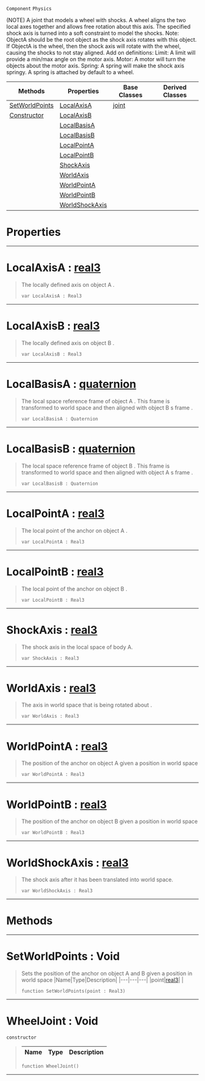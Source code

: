  `Component` `Physics`



(NOTE) A joint that models a wheel with shocks. A wheel aligns the two local axes together and allows free rotation about this axis. The specified shock axis is turned into a soft constraint to model the shocks. Note: ObjectA should be the root object as the shock axis rotates with this object. If ObjectA is the wheel, then the shock axis will rotate with the wheel, causing the shocks to not stay aligned. Add on definitions: Limit: A limit will provide a min/max angle on the motor axis. Motor: A motor will turn the objects about the motor axis. Spring: A spring will make the shock axis springy. A spring is attached by default to a wheel.

|Methods|Properties|Base Classes|Derived Classes|
|---|---|---|---|
|[ SetWorldPoints](https://github.com/zeroengineteam/ZeroDocs/code_reference/class_reference/wheeljoint.markdown#setworldpoints-void)|[ LocalAxisA](https://github.com/zeroengineteam/ZeroDocs/code_reference/class_reference/wheeljoint.markdown#localaxisa-zero-engine-d)|[joint](https://github.com/zeroengineteam/ZeroDocs/code_reference/class_reference/joint.markdown)| |
|[ Constructor](https://github.com/zeroengineteam/ZeroDocs/code_reference/class_reference/wheeljoint.markdown#wheeljoint-void)|[ LocalAxisB](https://github.com/zeroengineteam/ZeroDocs/code_reference/class_reference/wheeljoint.markdown#localaxisb-zero-engine-d)| | |
| |[ LocalBasisA](https://github.com/zeroengineteam/ZeroDocs/code_reference/class_reference/wheeljoint.markdown#localbasisa-zero-engine)| | |
| |[ LocalBasisB](https://github.com/zeroengineteam/ZeroDocs/code_reference/class_reference/wheeljoint.markdown#localbasisb-zero-engine)| | |
| |[ LocalPointA](https://github.com/zeroengineteam/ZeroDocs/code_reference/class_reference/wheeljoint.markdown#localpointa-zero-engine)| | |
| |[ LocalPointB](https://github.com/zeroengineteam/ZeroDocs/code_reference/class_reference/wheeljoint.markdown#localpointb-zero-engine)| | |
| |[ ShockAxis](https://github.com/zeroengineteam/ZeroDocs/code_reference/class_reference/wheeljoint.markdown#shockaxis-zero-engine-do)| | |
| |[ WorldAxis](https://github.com/zeroengineteam/ZeroDocs/code_reference/class_reference/wheeljoint.markdown#worldaxis-zero-engine-do)| | |
| |[ WorldPointA](https://github.com/zeroengineteam/ZeroDocs/code_reference/class_reference/wheeljoint.markdown#worldpointa-zero-engine)| | |
| |[ WorldPointB](https://github.com/zeroengineteam/ZeroDocs/code_reference/class_reference/wheeljoint.markdown#worldpointb-zero-engine)| | |
| |[ WorldShockAxis](https://github.com/zeroengineteam/ZeroDocs/code_reference/class_reference/wheeljoint.markdown#worldshockaxis-zero-engi)| | |


 #  Properties


---  
 #  LocalAxisA : [real3](https://github.com/zeroengineteam/ZeroDocs/code_reference/zilch_base_types/real3.markdown)

> The locally defined axis on object A . 
> ``` lang=cpp, name=Zilch
> var LocalAxisA : Real3


---  
 #  LocalAxisB : [real3](https://github.com/zeroengineteam/ZeroDocs/code_reference/zilch_base_types/real3.markdown)

> The locally defined axis on object B . 
> ``` lang=cpp, name=Zilch
> var LocalAxisB : Real3


---  
 #  LocalBasisA : [quaternion](https://github.com/zeroengineteam/ZeroDocs/code_reference/zilch_base_types/quaternion.markdown)

> The local space reference frame of object A . This frame is transformed to world space and then aligned with object B s frame . 
> ``` lang=cpp, name=Zilch
> var LocalBasisA : Quaternion


---  
 #  LocalBasisB : [quaternion](https://github.com/zeroengineteam/ZeroDocs/code_reference/zilch_base_types/quaternion.markdown)

> The local space reference frame of object B . This frame is transformed to world space and then aligned with object A s frame . 
> ``` lang=cpp, name=Zilch
> var LocalBasisB : Quaternion


---  
 #  LocalPointA : [real3](https://github.com/zeroengineteam/ZeroDocs/code_reference/zilch_base_types/real3.markdown)

> The local point of the anchor on object A . 
> ``` lang=cpp, name=Zilch
> var LocalPointA : Real3


---  
 #  LocalPointB : [real3](https://github.com/zeroengineteam/ZeroDocs/code_reference/zilch_base_types/real3.markdown)

> The local point of the anchor on object B . 
> ``` lang=cpp, name=Zilch
> var LocalPointB : Real3


---  
 #  ShockAxis : [real3](https://github.com/zeroengineteam/ZeroDocs/code_reference/zilch_base_types/real3.markdown)

> The shock axis in the local space of body A.
> ``` lang=cpp, name=Zilch
> var ShockAxis : Real3


---  
 #  WorldAxis : [real3](https://github.com/zeroengineteam/ZeroDocs/code_reference/zilch_base_types/real3.markdown)

> The axis in world space that is being rotated about . 
> ``` lang=cpp, name=Zilch
> var WorldAxis : Real3


---  
 #  WorldPointA : [real3](https://github.com/zeroengineteam/ZeroDocs/code_reference/zilch_base_types/real3.markdown)

> The position of the anchor on object A given a position in world space 
> ``` lang=cpp, name=Zilch
> var WorldPointA : Real3


---  
 #  WorldPointB : [real3](https://github.com/zeroengineteam/ZeroDocs/code_reference/zilch_base_types/real3.markdown)

> The position of the anchor on object B given a position in world space 
> ``` lang=cpp, name=Zilch
> var WorldPointB : Real3


---  
 #  WorldShockAxis : [real3](https://github.com/zeroengineteam/ZeroDocs/code_reference/zilch_base_types/real3.markdown)

> The shock axis after it has been translated into world space.
> ``` lang=cpp, name=Zilch
> var WorldShockAxis : Real3


---  
 #  Methods


---  
 #  SetWorldPoints : Void

> Sets the position of the anchor on object A and B given a position in world space 
> |Name|Type|Description|
> |---|---|---|
> |point|[real3](https://github.com/zeroengineteam/ZeroDocs/code_reference/zilch_base_types/real3.markdown)| |
> ``` lang=cpp, name=Zilch
> function SetWorldPoints(point : Real3)
> ``` 


---  
 #  WheelJoint : Void

 `constructor`

> 
> |Name|Type|Description|
> |---|---|---|
> ``` lang=cpp, name=Zilch
> function WheelJoint()
> ``` 


---  
 

 